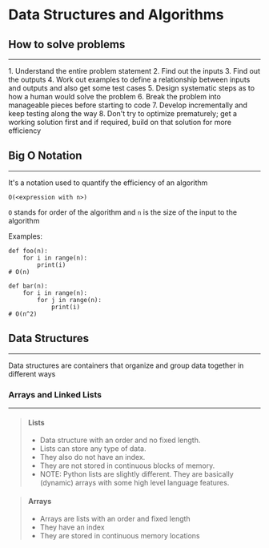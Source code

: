 # Data Structures and Algorithms

## How to solve problems
<hr>
1. Understand the entire problem statement
2. Find out the inputs
3. Find out the outputs
4. Work out examples to define a relationship between inputs and outputs and also get some test cases
5. Design systematic steps as to how a human would solve the problem
6. Break the problem into manageable pieces before starting to code
7. Develop incrementally and keep testing along the way
8. Don't try to optimize prematurely; get a working solution first and if required, build on that solution for more efficiency

## Big O Notation
<hr>
It's a notation used to quantify the efficiency of an algorithm

 `O(<expression with n>)`

 `O` stands for order of the algorithm and `n` is the size of the input to the algorithm

 Examples:

```
def foo(n):
	for i in range(n):
		print(i)
# O(n)
```
```
def bar(n):
	for i in range(n):
		for j in range(n):
			print(i)
# O(n^2)
```

## Data Structures
<hr>
Data structures are containers that organize and group data together in different ways

### Arrays and Linked Lists
<hr>

> #### **Lists**
> - Data structure with an order and no fixed length.
> - Lists can store any type of data.
> - They also do not have an index.
> - They are not stored in continuous blocks of memory.
> - NOTE: Python lists are slightly different. They are basically (dynamic) arrays with some high level language features.

> #### **Arrays**
> - Arrays are lists with an order and fixed length
> - They have an index
> - They are stored in continuous memory locations

